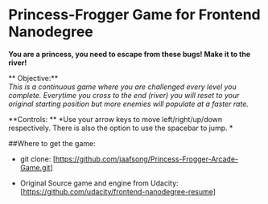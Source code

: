 
Princess-Frogger Game for Frontend Nanodegree
==============
**You are a princess, you need to escape from these bugs! Make it to the river!**

** Objective:**  
*This is a continuous game where you are challenged every level you complete. Everytime you cross to the end (river) you will reset to your original starting position but more enemies will populate at a faster rate.*

**Controls: **
*Use your arrow keys to move left/right/up/down respectively. There is also the option to use the spacebar to jump. *

##Where to get the game:
- git clone: [https://github.com/jaafsong/Princess-Frogger-Arcade-Game.git]

- Original Source game and engine from Udacity: [https://github.com/udacity/frontend-nanodegree-resume]


